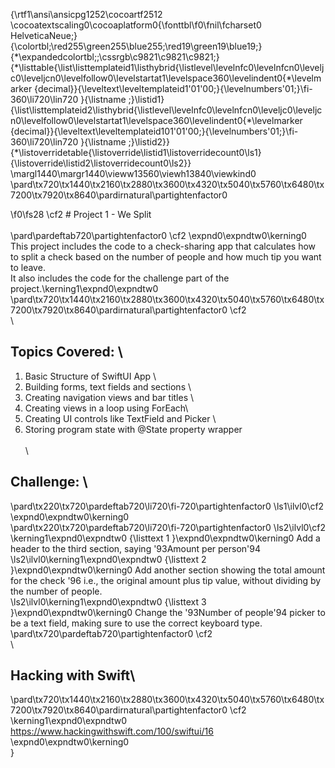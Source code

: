{\rtf1\ansi\ansicpg1252\cocoartf2512
\cocoatextscaling0\cocoaplatform0{\fonttbl\f0\fnil\fcharset0 HelveticaNeue;}
{\colortbl;\red255\green255\blue255;\red19\green19\blue19;}
{\*\expandedcolortbl;;\cssrgb\c9821\c9821\c9821;}
{\*\listtable{\list\listtemplateid1\listhybrid{\listlevel\levelnfc0\levelnfcn0\leveljc0\leveljcn0\levelfollow0\levelstartat1\levelspace360\levelindent0{\*\levelmarker \{decimal\}}{\leveltext\leveltemplateid1\'01\'00;}{\levelnumbers\'01;}\fi-360\li720\lin720 }{\listname ;}\listid1}
{\list\listtemplateid2\listhybrid{\listlevel\levelnfc0\levelnfcn0\leveljc0\leveljcn0\levelfollow0\levelstartat1\levelspace360\levelindent0{\*\levelmarker \{decimal\}}{\leveltext\leveltemplateid101\'01\'00;}{\levelnumbers\'01;}\fi-360\li720\lin720 }{\listname ;}\listid2}}
{\*\listoverridetable{\listoverride\listid1\listoverridecount0\ls1}{\listoverride\listid2\listoverridecount0\ls2}}
\margl1440\margr1440\vieww13560\viewh13840\viewkind0
\pard\tx720\tx1440\tx2160\tx2880\tx3600\tx4320\tx5040\tx5760\tx6480\tx7200\tx7920\tx8640\pardirnatural\partightenfactor0

\f0\fs28 \cf2 # Project 1 - We Split \
\
\pard\pardeftab720\partightenfactor0
\cf2 \expnd0\expndtw0\kerning0
This project includes the code to a check-sharing app that calculates how to split a check based on the number of people and how much tip you want to leave. \
It also includes the code for the challenge part of the project.\kerning1\expnd0\expndtw0 \
\pard\tx720\tx1440\tx2160\tx2880\tx3600\tx4320\tx5040\tx5760\tx6480\tx7200\tx7920\tx8640\pardirnatural\partightenfactor0
\cf2 \
\
## Topics Covered: \
1. Basic Structure of SwiftUI App \
2. Building forms, text fields and sections \
3. Creating navigation views and bar titles \
4. Creating views in a loop using ForEach\
5. Creating UI controls like TextField and Picker \
6. Storing program state with @State property wrapper \
\
\
## Challenge: \
\pard\tx220\tx720\pardeftab720\li720\fi-720\partightenfactor0
\ls1\ilvl0\cf2 \expnd0\expndtw0\kerning0
\
\pard\tx220\tx720\pardeftab720\li720\fi-720\partightenfactor0
\ls2\ilvl0\cf2 \kerning1\expnd0\expndtw0 {\listtext	1	}\expnd0\expndtw0\kerning0
Add a header to the third section, saying \'93Amount per person\'94\
\ls2\ilvl0\kerning1\expnd0\expndtw0 {\listtext	2	}\expnd0\expndtw0\kerning0
Add another section showing the total amount for the check \'96 i.e., the original amount plus tip value, without dividing by the number of people.\
\ls2\ilvl0\kerning1\expnd0\expndtw0 {\listtext	3	}\expnd0\expndtw0\kerning0
Change the \'93Number of people\'94 picker to be a text field, making sure to use the correct keyboard type.\
\pard\tx720\pardeftab720\partightenfactor0
\cf2 \
\
## Hacking with Swift\
\pard\tx720\tx1440\tx2160\tx2880\tx3600\tx4320\tx5040\tx5760\tx6480\tx7200\tx7920\tx8640\pardirnatural\partightenfactor0
\cf2 \kerning1\expnd0\expndtw0 https://www.hackingwithswift.com/100/swiftui/16 \expnd0\expndtw0\kerning0
\
}